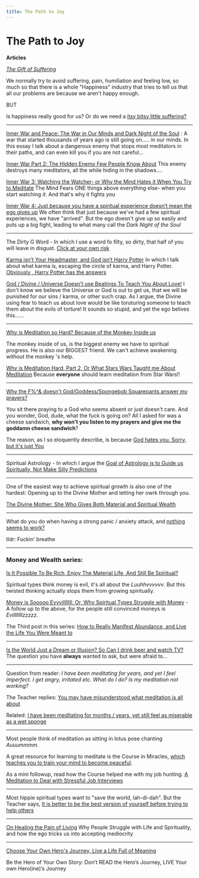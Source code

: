 ```yaml
---
title: The Path to Joy
---
```


# The Path to Joy



**Articles**




[*The Gift of Suffering*](/Gift-of-suffering) 

We normally try to avoid suffering, pain, humiliation and feeling low, so much so that there is a whole "Happiness" industry that tries to tell us that all our problems are because we aren't happy enough. 

BUT

Is happiness really good for us? Or do we need a [itsy bitsy little suffering?](/Gift-of-suffering)


---

[Inner War and Peace: The War in Our Minds and Dark Night of the Soul](/hidden-message-gita-dark-night-soul) : A war that started thousands of years ago is still going on..... in our minds. In this essay I talk about a dangerous enemy that stops most meditators in their paths, and can even kill you if you are not careful...

[Inner War Part 2: The Hidden Enemy Few People Know About](/inner-war-2) This enemy destroys many meditators, all the while hiding in the shadows....

[Inner War 3: Watching the Watcher- or Why the Mind Hates it When You Try to Meditate](/iw3-watching-watcher)  The Mind Fears ONE things above everything else- when you start watching *it*. And that's why it fights you

[Inner War 4: Just because you have a spiritual experience doesn’t mean the ego gives up](/iw4) We often think that just because we've had a few spiritual experiences, we have "arrived". But the ego doesn't give up so easily and puts up a big fight, leading to what many call the *Dark Night of the Soul*

---

The Dirty G Word - In which I use a word fo filty, so dirty, that half of you will leave in disgust. [Click at your own risk](/dirty-g-word)


[Karma isn’t Your Headmaster, and God isn’t Harry Potter](/what-is-karma) In which I talk about what karma is, escaping the circle of karma, and Harry Potter. [Obviously , Harry Potter has the answers](/what-is-karma)


[God / Divine / Universe  Doesn't use Beatings To Teach You About Love!](/god-uses-love-teach) I don't know we believe the Universe or God is out to get us, that we will be punished for our sins / karma, or other such crap. As I argue, the Divine using fear to teach us about love would be like toruturing someone to teach them about the evils of torture! It sounds so stupid, and yet the ego belives this......

---



[Why is Meditation so Hard? Because of the Monkey Inside us](/chimp-inside-us)

 The monkey inside of us, is the biggest enemy we have to spiritual progress. He is also our BIGGEST friend. We can't achieve awakening without the monkey 's help.
 
 [Why is Meditation Hard, Part 2, Or What Stars Wars Taught me About Meditation](/meditation-star-wars)  Because **everyone** should learn meditation from Star Wars!!



---

[Why the F%^& doesn't God/Goddess/Spongebob Squarepants answer my prayers?](/why-the-f-doesnt-god-answer-prayers)

You sit there praying to a God who seems absent or just doesn't care. And you wonder, God, dude, what the fuck is going on? All I asked for was a cheese sandwich, **why won't you listen to my prayers and give me the goddamn cheese sandwich**?

The reason, as I so eloquently describe, is because [God hates you. Sorry, but it's just You](/why-the-f-doesnt-god-answer-prayers)

---

Spiritual Astrology - In which I argue the [ Goal of Astrology is to Guide us Spiritually, Not Make Silly Predictions](/astrology)

---

One of the easiest way to achieve spiritual growth is also one of the hardest: Opening up to the Divine Mother and letting her owrk through you.

[The Divine Mother: She Who Gives Both Material and Spiritual Wealth](/mother)


---


What do you do when having a strong panic / anxiety attack, and [nothing seems to work?](/what-to-do-when-life-seems-hopeless)

tldr: Fuckin' breathe

---

### Money and Wealth series: 

[Is It Possible To Be Rich, Enjoy The Material Life, And Still Be Spiritual?](money-spiritual-life)



Spiritual types think money is evil, it's all about the *Luuhhvvvvvv*. But this twisted thinking actually stops them from growing spiritually.



[Money is Sooooo Evvvilllllll: Or, Why Spiritual Types Struggle with Money](/money-so-evil) - A follow up to the above, for the people still convinced moneys is *Evilllllllzzzzz*. 


The Third post in this series:  [How to Really Manifest Abundance, and Live the Life You Were Meant to](/manifest-abundance)

---



[Is the World Just a Dream or Illusion? So Can I drink beer and watch TV?](/world-dream) The question you have **always** wanted to ask, but were afraid to...

---

Question from reader: *I have been meditating for years, and yet I feel imperfect. I get angry, irritated etc. What do I do? Is my meditation not working?*

The Teacher replies: [You may have misunderstood what meditation is all about](/forgive-yourself)

Related: [I have been meditating for months / years, yet still feel as miserable as a wet sponge](/meditating-still-not-happy)

----



Most people think of meditation as sitting in lotus pose chanting *Auuummmm*. 

A great resource for learning to meditate is the Course in Miracles, [which teaches you to train your mind to become peaceful](/course-in-miracles).



As a mini followup, read how the Course helped me with my job hunting. [A Meditation to Deal with Stressful Job Interviews](/Interviewing-Spiritually)

---

Most hippie spiritual types want to "save the world, lah-di-dah". But the Teacher says, [It is better to be the best version of yourself before trying to help others](/divine-prefer-you-be-best)

---

[On Healing the Pain of Living](/heal-pain-living) Why People Struggle with Life and Spirituality, and how the ego tricks us into accepting mediocrity



---


[Choose Your Own Hero's Journey, Live a Life Full of Meaning](/heros-journey)

Be the Hero of Your Own Story: Don’t READ the Hero’s Journey, LIVE Your own Hero(ine)’s Journey
